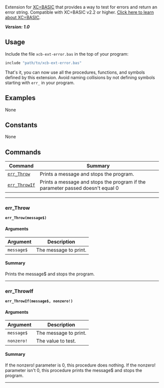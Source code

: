 
Extension for [XC=BASIC](https://github.com/neilsf/XC-BASIC/) that provides a way to test for errors and return an error string. Compatible with XC=BASIC v2.2 or higher. [Click here to learn about XC=BASIC](https://xc-basic.net).

_**Version: 1.0**_

## Usage

Include the file `xcb-ext-error.bas` in the top of your program:

```vb
include "path/to/xcb-ext-error.bas"
```

That's it, you can now use all the procedures, functions, and symbols defined by this extension. Avoid naming collisions by not defining symbols starting with `err_` in your program.

## Examples

None

## Constants

None

## Commands

| Command                       | Summary                                                                        |
|-------------------------------|--------------------------------------------------------------------------------|
| [`err_Throw`](#err_Throw)     | Prints a message and stops the program.                                        |
| [`err_ThrowIf`](#err_ThrowIf) | Prints a message and stops the program if the parameter passed doesn't equal 0 |

---

### err_Throw

**`err_Throw(message$)`**

#### Arguments

| Argument   | Description           |
|------------|-----------------------|
| `message$` | The message to print. |

#### Summary

Prints the message$ and stops the program.

---

### err_ThrowIf

**`err_ThrowIf(message$, nonzero!)`**

#### Arguments

| Argument   | Description           |
|------------|-----------------------|
| `message$` | The message to print. |
| `nonzero!` | The value to test.    |

#### Summary

If the nonzero! parameter is 0, this procedure does nothing. If the nonzero! parameter isn't 0, this procedure prints the message$ and stops the program.

---
